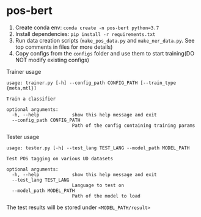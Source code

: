 # pos-bert

1. Create conda env: `conda create -n pos-bert python=3.7`
2. Install dependencies: `pip install -r requirements.txt`
3. Run data creation scripts (`make_pos_data.py` and `make_ner_data.py`. See top comments in files for more details)
5. Copy configs from the `configs` folder and use them to start training(DO NOT modify existing configs)

Trainer usage
```
usage: trainer.py [-h] --config_path CONFIG_PATH [--train_type {meta,mtl}]

Train a classifier

optional arguments:
  -h, --help            show this help message and exit
  --config_path CONFIG_PATH
                        Path of the config containing training params
```

Tester usage
```
usage: tester.py [-h] --test_lang TEST_LANG --model_path MODEL_PATH

Test POS tagging on various UD datasets

optional arguments:
  -h, --help            show this help message and exit
  --test_lang TEST_LANG
                        Language to test on
  --model_path MODEL_PATH
                        Path of the model to load
```

The test results will be stored under `<MODEL_PATH/result>`
